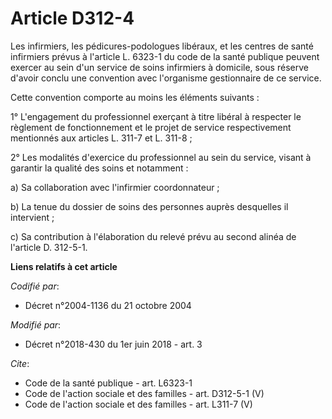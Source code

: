 # Article D312-4

Les infirmiers, les pédicures-podologues libéraux, et les centres de santé infirmiers prévus à l'article L. 6323-1 du code de
la santé publique peuvent exercer au sein d'un service de soins infirmiers à domicile, sous réserve d'avoir conclu une
convention avec l'organisme gestionnaire de ce service. 

Cette convention comporte au moins les éléments suivants : 

1° L'engagement du professionnel exerçant à titre libéral à respecter le règlement de fonctionnement et le projet de service
respectivement mentionnés aux articles L. 311-7 et L. 311-8 ; 

2° Les modalités d'exercice du professionnel au sein du service, visant à garantir la qualité des soins et notamment : 

a) Sa collaboration avec l'infirmier coordonnateur ; 

b) La tenue du dossier de soins des personnes auprès desquelles il intervient ; 

c) Sa contribution à l'élaboration du relevé prévu au second alinéa de l'article D. 312-5-1.

**Liens relatifs à cet article**

_Codifié par_:

  - Décret n°2004-1136 du 21 octobre 2004

_Modifié par_:

  - Décret n°2018-430 du 1er juin 2018 - art. 3

_Cite_:

  - Code de la santé publique - art. L6323-1
  - Code de l'action sociale et des familles - art. D312-5-1 (V)
  - Code de l'action sociale et des familles - art. L311-7 (V)

